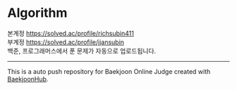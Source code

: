 # Algorithm
본계정 https://solved.ac/profile/richsubin411  <br>
부계정 https://solved.ac/profile/jjansubin <br>
백준, 프로그래머스에서 푼 문제가 자동으로 업로드됩니다.
<br><hr>
This is a auto push repository for Baekjoon Online Judge created with [BaekjoonHub](https://github.com/BaekjoonHub/BaekjoonHub).

